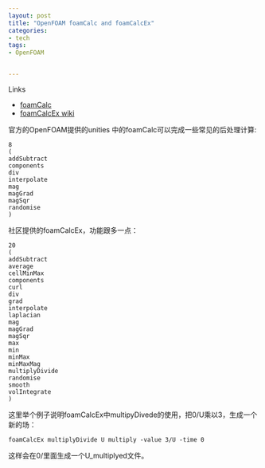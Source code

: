 ```yaml
---
layout: post
title: "OpenFOAM foamCalc and foamCalcEx"
categories:
- tech
tags:
- OpenFOAM


---
```


Links

*   [foamCalc](ihttp://www.openfoam.org/docs/user/cavity.php#dx5-24001)
*   [foamCalcEx wiki](http://openfoamwiki.net/index.php/Contrib_foamCalcEx)

官方的OpenFOAM提供的unities 中的foamCalc可以完成一些常见的后处理计算:
```
8
(
addSubtract
components
div
interpolate
mag
magGrad
magSqr
randomise
)
```
社区提供的foamCalcEx，功能跟多一点：
```
20
(
addSubtract
average
cellMinMax
components
curl
div
grad
interpolate
laplacian
mag
magGrad
magSqr
max
min
minMax
minMaxMag
multiplyDivide
randomise
smooth
volIntegrate
)
```

这里举个例子说明foamCalcEx中multipyDivede的使用，把0/U乘以3，生成一个新的场：

    foamCalcEx multiplyDivide U multiply -value 3/U -time 0

这样会在0/里面生成一个U_multiplyed文件。

